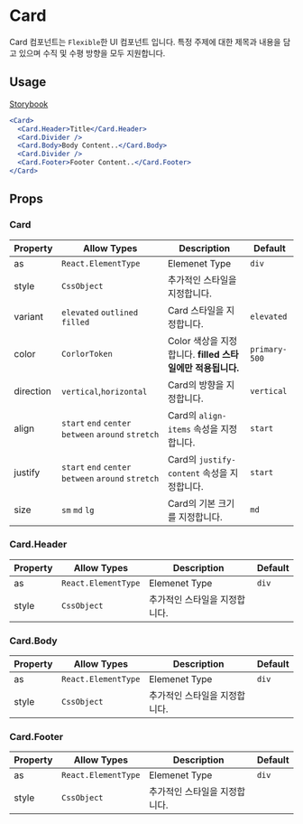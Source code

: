 # Card

Card 컴포넌트는 `Flexible`한 UI 컴포넌트 입니다. 특정 주제에 대한 제목과 내용을 담고 있으며 수직 및 수평 방향을 모두 지원합니다.

## Usage

[Storybook](https://designsystemlab.github.io/design-system/?path=/docs/data-display-card--basic)

```jsx
<Card>
  <Card.Header>Title</Card.Header>
  <Card.Divider />
  <Card.Body>Body Content..</Card.Body>
  <Card.Divider />
  <Card.Footer>Footer Content..</Card.Footer>
</Card>
```

## Props

### Card

| Property  | Allow Types                                         | Description                                                | Default       |
| --------- | --------------------------------------------------- | ---------------------------------------------------------- | ------------- |
| as        | `React.ElementType`                                 | Elemenet Type                                              | `div`         |
| style     | `CssObject`                                         | 추가적인 스타일을 지정합니다.                              |               |
| variant   | `elevated` `outlined` `filled`                      | Card 스타일을 지정합니다.                                  | `elevated`    |
| color     | `CorlorToken`                                       | Color 색상을 지정합니다. **filled 스타일에만 적용됩니다.** | `primary-500` |
| direction | `vertical`,`horizontal`                             | Card의 방향을 지정합니다.                                  | `vertical`    |
| align     | `start` `end` `center` `between` `around` `stretch` | Card의 `align-items` 속성을 지정합니다.                    | `start`       |
| justify   | `start` `end` `center` `between` `around` `stretch` | Card의 `justify-content` 속성을 지정합니다.                | `start`       |
| size      | `sm` `md` `lg`                                      | Card의 기본 크기를 지정합니다.                             | `md`          |

### Card.Header

| Property | Allow Types         | Description                   | Default |
| -------- | ------------------- | ----------------------------- | ------- |
| as       | `React.ElementType` | Elemenet Type                 | `div`   |
| style    | `CssObject`         | 추가적인 스타일을 지정합니다. |         |

### Card.Body

| Property | Allow Types         | Description                   | Default |
| -------- | ------------------- | ----------------------------- | ------- |
| as       | `React.ElementType` | Elemenet Type                 | `div`   |
| style    | `CssObject`         | 추가적인 스타일을 지정합니다. |         |

### Card.Footer

| Property | Allow Types         | Description                   | Default |
| -------- | ------------------- | ----------------------------- | ------- |
| as       | `React.ElementType` | Elemenet Type                 | `div`   |
| style    | `CssObject`         | 추가적인 스타일을 지정합니다. |         |
